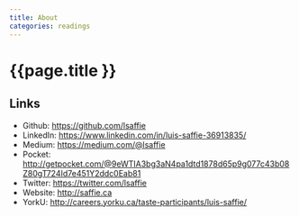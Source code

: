 ```yaml
---
title: About
categories: readings
---
```


# {{page.title }}

## Links

* Github: <https://github.com/lsaffie>
* LinkedIn: <https://www.linkedin.com/in/luis-saffie-36913835/>
* Medium: https://medium.com/@lsaffie
* Pocket: <http://getpocket.com/@9eWTIA3bg3aN4pa1dtd1878d65p9g077c43b08Z80gT724Id7e451Y2ddc0Eab81>
* Twitter: <https://twitter.com/lsaffie>
* Website: <http://saffie.ca>
* YorkU: <http://careers.yorku.ca/taste-participants/luis-saffie/>
